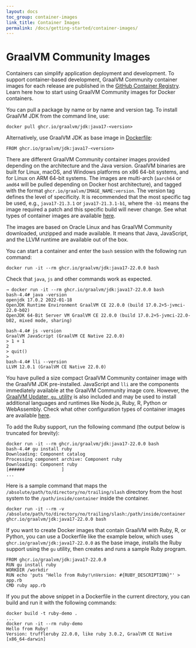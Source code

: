```yaml
---
layout: docs
toc_group: container-images
link_title: Container Images
permalink: /docs/getting-started/container-images/
---
```

# GraalVM Community Images

Containers can simplify application deployment and development.
To support container-based development, GraalVM Community container images for each release are published in the [GitHub Container Registry](https://github.com/orgs/graalvm/packages).
Learn here how to start using GraalVM Community images for Docker containers.

You can pull a package by name or by name and version tag. To install GraalVM JDK from the command line, use:
```shell
docker pull ghcr.io/graalvm/jdk:java17-<version>
```

Alternatively, use GraalVM JDK as base image in [Dockerfile](https://docs.docker.com/engine/reference/builder/):
```shell
FROM ghcr.io/graalvm/jdk:java17-<version>
```

There are different GraalVM Community container images provided depending on the architecture and the Java version.
GraalVM binaries are built for Linux, macOS, and Windows platforms on x86 64-bit systems, and for Linux on ARM 64-bit systems.
The images are multi-arch (`aarch64` or `amd64` will be pulled depending on Docker host architecture), and tagged with the format `ghcr.io/graalvm/IMAGE_NAME:version`.
The version tag defines the level of specificity.
It is recommended that the most specific tag be used, e.g., `java17-21.3.1` or `java17-21.3.1-b1`, where the `-b1` means the image required a patch and this specific build will never change.
See what types of container images are available [here](https://github.com/graalvm/container/packages).

The images are based on Oracle Linux and has GraalVM Community downloaded, unzipped and made available.
It means that Java, JavaScript, and the LLVM runtime are available out of the box.

You can start a container and enter the `bash` session with the following run command:
```shell
docker run -it --rm ghcr.io/graalvm/jdk:java17-22.0.0 bash
```

Check that `java`, `js` and other commands work as expected.
```shell
→ docker run -it --rm ghcr.io/graalvm/jdk:java17-22.0.0 bash
bash-4.4# java -version
openjdk 17.0.2 2022-01-18
OpenJDK Runtime Environment GraalVM CE 22.0.0 (build 17.0.2+5-jvmci-22.0-b02)
OpenJDK 64-Bit Server VM GraalVM CE 22.0.0 (build 17.0.2+5-jvmci-22.0-b02, mixed mode, sharing)

bash-4.4# js -version
GraalVM JavaScript (GraalVM CE Native 22.0.0)
> 1 + 1
2
> quit()
>
bash-4.4# lli --version
LLVM 12.0.1 (GraalVM CE Native 22.0.0)
```

You have pulled a size compact GraalVM Community container image with the GraalVM JDK pre-installed.
JavaScript and `lli` are the components immediately available at the GraalVM Community image core.
However, the [GraalVM Updater, `gu`, utility](../../../reference-manual/graalvm-updater.md) is also included and may be used to install additional languages and runtimes like Node.js, Ruby, R, Python or WebAssembly.
Check what other configuration types of container images are available [here](https://github.com/graalvm/container).

To add the Ruby support, run the following command (the output below is truncated for brevity):

```shell
docker run -it --rm ghcr.io/graalvm/jdk:java17-22.0.0 bash
bash-4.4# gu install ruby
Downloading: Component catalog
Processing component archive: Component ruby
Downloading: Component ruby
[######              ]
...
```

Here is a sample command that maps the `/absolute/path/to/directory/no/trailing/slash` directory from the host system to the `/path/inside/container` inside the container.

```shell
docker run -it --rm -v /absolute/path/to/directory/no/trailing/slash:/path/inside/container ghcr.io/graalvm/jdk:java17-22.0.0 bash
```

If you want to create Docker images that contain GraalVM with Ruby, R, or Python, you can use a Dockerfile like the example below, which uses `ghcr.io/graalvm/jdk:java17-22.0.0` as the base image, installs the Ruby support using the `gu` utility, then creates and runs a sample Ruby program.

```shell
FROM ghcr.io/graalvm/jdk:java17-22.0.0
RUN gu install ruby
WORKDIR /workdir
RUN echo 'puts "Hello from Ruby!\nVersion: #{RUBY_DESCRIPTION}"' > app.rb
CMD ruby app.rb
```

If you put the above snippet in a Dockerfile in the current directory, you can build and run it with the following commands:

```shell
docker build -t ruby-demo .
...
docker run -it --rm ruby-demo
Hello from Ruby!
Version: truffleruby 22.0.0, like ruby 3.0.2, GraalVM CE Native [x86_64-darwin]
```
